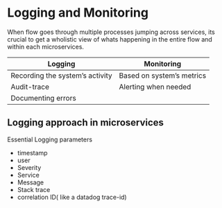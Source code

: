 # Logging and Monitoring

When flow goes through multiple processes jumping across services, its crucial to get a wholistic view of whats happening in the entire flow and within each microservices.

| Logging   | Monitoring |
| --------- | -------    |
| Recording the system’s activity| Based on system’s metrics |
| Audit-trace| Alerting when needed|
| Documenting errors | |

## Logging approach in microservices

Essential Logging parameters

- timestamp
- user
- Severity
- Service
- Message
- Stack trace
- correlation ID( like a datadog trace-id)

